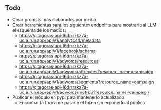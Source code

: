## Todo

- Crear prompts más elaborados por medio
- Crear herramientas para los siguientes endpoints para mostrarle al LLM el esquema de los medios:
  - https://pitagoras-api-l6dmrzkz7a-uc.a.run.app/api/v1/analytics4/metadata
  - https://pitagoras-api-l6dmrzkz7a-uc.a.run.app/api/v1/facebook/schema
  - https://pitagoras-api-l6dmrzkz7a-uc.a.run.app/api/v1/adwords/resources
  - https://pitagoras-api-l6dmrzkz7a-uc.a.run.app/api/v1/adwords/attributes?resource_name=campaign
  - https://pitagoras-api-l6dmrzkz7a-uc.a.run.app/api/v1/adwords/segments?resource_name=campaign
  - https://pitagoras-api-l6dmrzkz7a-uc.a.run.app/api/v1/adwords/metrics?resource_name=campaign
- Publicar el módulo en pypi para mantenerlo actualizado
  - Encontrar la forma de pasarle el token sin exponerlo al público